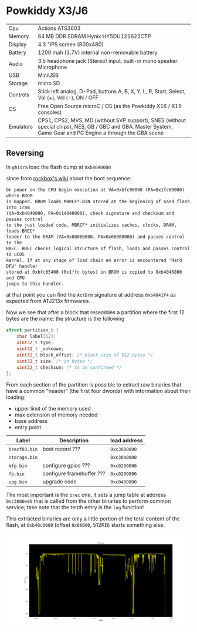 # Powkiddy X3/J6

|     |                 |
|-----|-----------------|
| Cpu | Actions ATS3603 |
| Memory | 64 MB DDR SDRAM Hynix HY5DU121622CTP |
| Display | 4.3 "IPS screen (800x480) |
| Battery | 1200 mah (3.7V) internal non-removable battery |
| Audio | 3.5 headphone jack (Stereo) input, built-in mono speaker. Microphone |
| USB | MiniUSB |
| Storage | micro SD |
| Controls | Stick left analog, D-Pad, buttons A, B, X, Y, L, R, Start, Select, Vol (+), Vol (-), ON / OFF |
| OS | Free Open Source microC / OS (as the Powkiddy X16 / X19 consoles) |
| Emulators | CPS1, CPS2, MVS, MD (without SVP support), SNES (without special chips), NES, GB / GBC and GBA. Master System, Game Gear and PC Engine a through the GBA scene |

## Reversing

In ``ghidra`` load the flash dump at ``0xb4040000``

since from [rockbox's wiki](https://www.rockbox.org/wiki/ATJ213xFirmware#Booting_sequence) about the boot sequence:

    On power on the CPU begin execution at VA=0xbfc00000 (PA=0x1fc00000) where BROM
    is mapped. BROM loads MBRCF*.BIN stored at the beginning of nand flash into iram
    (VA=0xb4040000, PA=0x14040000), check signature and checksum and passes control
    to the just loaded code. MBRCF* initializes caches, clocks, DRAM, loads BREC*
    loader to the DRAM (VA=0x80000000, PA=0x00000000) and passes control to the
    BREC. BREC checks logical structure of flash, loads and passes control to uCOS
    kernel. If at any stage of load chain en error is encountered 'Hard DFU' handler
    stored at 0xbfc05400 (0x1ffc bytes) in BROM is copied to 0xb4046800 and CPU
    jumps to this handler.


at that point you can find the ``ActBrm`` signature at address ``0xb4041f4``
as expected from ATJ213x firmwares.

Now we see that after a block that resembles a partition where the first 12 bytes
are the name; the structure is the following

```c
struct partition_t {
	char label[12];
	uint32_t type;
	uint32_t _unknown;
	uint32_t block_offset; /* block size of 512 bytes */
	uint32_t size; /* in bytes */
	uint32_t checksum; /* to be confirmed */
};
```

From each section of the partition is possible to extract raw binaries that have
a common "header" (the first four dwords) with information about their loading:

 - upper limit of the memory used
 - max extension of memory needed
 - base address
 - entry point

| Label | Description | load address |
|-------|-------------|--------------|
| ``brecf03.bin`` | boot record ??? | ``0xc3080000`` |
| ``storage.bin`` | | ``0xc30a0000`` |
| ``mfp.bin`` | configure gpios ??? | ``0xc0280000`` |
| ``fb.bin`` | configure framebuffer ??? | ``0xc0200000`` |
| ``upg.bin`` | upgrade code | ``0xc0400000`` |

The most important is the ``brec`` one, it sets a jump table at address
``0xc3080e00`` that is called from the other binaries to perform common service;
take note that the tenth entry is the ``log`` function!

This extracted binaries are only a little portion of the total content of the
flash, at ``0xb40c0000`` (offset ``0x80000``, 512KB) starts something else.

![entropy](entropy.png)

